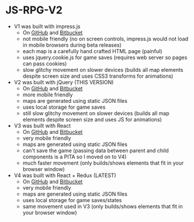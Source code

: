 # JS-RPG-V2

- V1 was built with impress.js
    - On [GitHub](https://github.com/smleimberg/js-rpg-v1/) and [Bitbucket](https://bitbucket.org/smleimberg/js-rpg-v1/)
    - not mobile friendly (no on screen controls, impress.js would not load in mobile browsers during beta releases)
    - each map is a carefully hand crafted HTML page (painful)
    - uses jquery.cookie.js for game saves (requires web server so pages can pass cookies)
    - slow glitchy movement on slower devices (builds all map elements despite screen size and uses CSS3 transforms for animations)
- V2 was built with jQuery (THIS VERSION)
    - On [GitHub](https://github.com/smleimberg/js-rpg-v2/) and [Bitbucket](https://bitbucket.org/smleimberg/js-rpg-v2/)
    - more mobile friendly
    - maps are generated using static JSON files
    - uses local storage for game saves
    - still slow glitchy movement on slower devices (builds all map elements despite screen size and uses JS for animations)
- V3 was built with React
    - On [GitHub](https://github.com/smleimberg/js-rpg-v3/) and [Bitbucket](https://bitbucket.org/smleimberg/js-rpg-v3/)
    - very mobile friendly
    - maps are generated using static JSON files
    - can't save the game (passing data between parent and child components is a PITA so I moved on to V4)
    - much faster movement (only builds/shows elements that fit in your browser window)
- V4 was built with React + Redux (LATEST)
    - On [GitHub](https://github.com/smleimberg/js-rpg-v4/) and [Bitbucket](https://bitbucket.org/smleimberg/js-rpg-v4/)
    - very mobile friendly
    - maps are generated using static JSON files
    - uses local storage for game saves/states
    - same movement used in V3 (only builds/shows elements that fit in your browser window)
